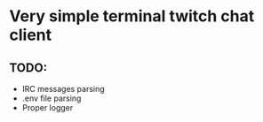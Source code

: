 # Very simple terminal twitch chat client
## TODO:
- IRC messages parsing
- .env file parsing
- Proper logger
